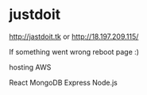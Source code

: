 # justdoit

http://jastdoit.tk or http://18.197.209.115/

If something went wrong reboot page :)

hosting AWS

React
MongoDB
Express
Node.js
